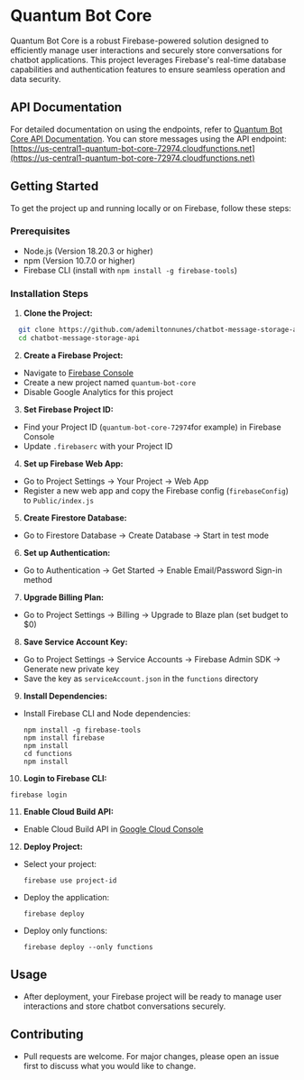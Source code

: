 # Quantum Bot Core

Quantum Bot Core is a robust Firebase-powered solution designed to efficiently manage user interactions and securely store conversations for chatbot applications. This project leverages Firebase's real-time database capabilities and authentication features to ensure seamless operation and data security.

## API Documentation

For detailed documentation on using the endpoints, refer to [Quantum Bot Core API Documentation](https://us-central1-quantum-bot-core-72974.cloudfunctions.net/swagger).
You can store messages using the API endpoint: [https://us-central1-quantum-bot-core-72974.cloudfunctions.net](https://us-central1-quantum-bot-core-72974.cloudfunctions.net)

## Getting Started

To get the project up and running locally or on Firebase, follow these steps:

### Prerequisites

- Node.js (Version 18.20.3 or higher)
- npm (Version 10.7.0 or higher)
- Firebase CLI (install with `npm install -g firebase-tools`)

### Installation Steps

1. **Clone the Project:**

```bash
  git clone https://github.com/ademiltonnunes/chatbot-message-storage-api.git
  cd chatbot-message-storage-api
```


2. **Create a Firebase Project:**
- Navigate to [Firebase Console](https://console.firebase.google.com)
- Create a new project named `quantum-bot-core`
- Disable Google Analytics for this project

3. **Set Firebase Project ID:**
- Find your Project ID (`quantum-bot-core-72974`for example) in Firebase Console
- Update `.firebaserc` with your Project ID

4. **Set up Firebase Web App:**
- Go to Project Settings -> Your Project -> Web App
- Register a new web app and copy the Firebase config (`firebaseConfig`) to `Public/index.js`

5. **Create Firestore Database:**
- Go to Firestore Database -> Create Database -> Start in test mode

6. **Set up Authentication:**
- Go to Authentication -> Get Started -> Enable Email/Password Sign-in method

7. **Upgrade Billing Plan:**
- Go to Project Settings -> Billing -> Upgrade to Blaze plan (set budget to $0)

8. **Save Service Account Key:**
- Go to Project Settings -> Service Accounts -> Firebase Admin SDK -> Generate new private key
- Save the key as `serviceAccount.json` in the `functions` directory

9. **Install Dependencies:**
- Install Firebase CLI and Node dependencies:
  ```
  npm install -g firebase-tools
  npm install firebase
  npm install
  cd functions
  npm install
  ```

10. **Login to Firebase CLI:**
 ```
 firebase login
 ```

11. **Enable Cloud Build API:**
 - Enable Cloud Build API in [Google Cloud Console](https://console.cloud.google.com/apis/library/cloudbuild.googleapis.com)

12. **Deploy Project:**
 - Select your project:
   ```
   firebase use project-id
   ```
 - Deploy the application:
   ```
   firebase deploy
   ```
 - Deploy only functions:
   ```
   firebase deploy --only functions
   ```

## Usage

- After deployment, your Firebase project will be ready to manage user interactions and store chatbot conversations securely.

## Contributing

- Pull requests are welcome. For major changes, please open an issue first to discuss what you would like to change.

